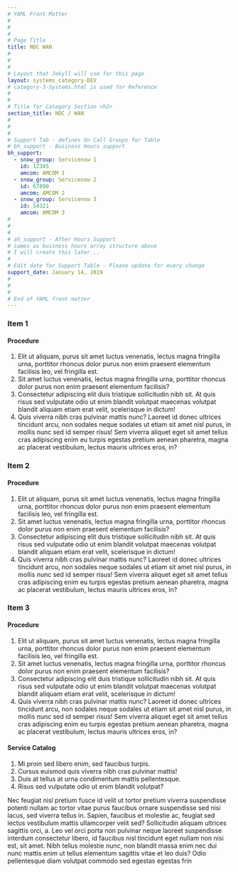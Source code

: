 ```yaml
---
# YAML Front Matter
#
#
#
# Page Title
title: NOC WAN
#
#
#
# Layout that Jekyll will use for this page
layout: systems_category-DEV
# category-3-Systems.html is used for Reference
#
#
# Title for Category Section <h2>
section_title: NOC / WAN
#
#
#
# Support Tab - defines On Call Groups for Table
# bh_support - Business Hours support
bh_support:
  - snow_group: Servicenow 1
    id: 12345
    amcom: AMCOM 1
  - snow_group: Servicenow 2
    id: 67890
    amcom: AMCOM 2
  - snow_group: Servicenow 3
    id: 54321
    amcom: AMCOM 3
#
#
#
# ah_support - After Hours Support
# sames as buisness hours array structure above
# I will create this later...
#
# Edit date for Support Table - Please update for every change
support_date: January 14, 2019
#
#
#
# End of YAML front matter
---
```


### Item 1
#### Procedure
1. Elit ut aliquam, purus sit amet luctus venenatis, lectus magna fringilla urna, porttitor rhoncus dolor purus non enim praesent elementum facilisis leo, vel fringilla est.
2. Sit amet luctus venenatis, lectus magna fringilla urna, porttitor rhoncus dolor purus non enim praesent elementum facilisis?
3. Consectetur adipiscing elit duis tristique sollicitudin nibh sit. At quis risus sed vulputate odio ut enim blandit volutpat maecenas volutpat blandit aliquam etiam erat velit, scelerisque in dictum!
4. Quis viverra nibh cras pulvinar mattis nunc? Laoreet id donec ultrices tincidunt arcu, non sodales neque sodales ut etiam sit amet nisl purus, in mollis nunc sed id semper risus! Sem viverra aliquet eget sit amet tellus cras adipiscing enim eu turpis egestas pretium aenean pharetra, magna ac placerat vestibulum, lectus mauris ultrices eros, in?

### Item 2
#### Procedure
1. Elit ut aliquam, purus sit amet luctus venenatis, lectus magna fringilla urna, porttitor rhoncus dolor purus non enim praesent elementum facilisis leo, vel fringilla est.
2. Sit amet luctus venenatis, lectus magna fringilla urna, porttitor rhoncus dolor purus non enim praesent elementum facilisis?
3. Consectetur adipiscing elit duis tristique sollicitudin nibh sit. At quis risus sed vulputate odio ut enim blandit volutpat maecenas volutpat blandit aliquam etiam erat velit, scelerisque in dictum!
4. Quis viverra nibh cras pulvinar mattis nunc? Laoreet id donec ultrices tincidunt arcu, non sodales neque sodales ut etiam sit amet nisl purus, in mollis nunc sed id semper risus! Sem viverra aliquet eget sit amet tellus cras adipiscing enim eu turpis egestas pretium aenean pharetra, magna ac placerat vestibulum, lectus mauris ultrices eros, in?

### Item 3
#### Procedure
1. Elit ut aliquam, purus sit amet luctus venenatis, lectus magna fringilla urna, porttitor rhoncus dolor purus non enim praesent elementum facilisis leo, vel fringilla est.
2. Sit amet luctus venenatis, lectus magna fringilla urna, porttitor rhoncus dolor purus non enim praesent elementum facilisis?
3. Consectetur adipiscing elit duis tristique sollicitudin nibh sit. At quis risus sed vulputate odio ut enim blandit volutpat maecenas volutpat blandit aliquam etiam erat velit, scelerisque in dictum!
4. Quis viverra nibh cras pulvinar mattis nunc? Laoreet id donec ultrices tincidunt arcu, non sodales neque sodales ut etiam sit amet nisl purus, in mollis nunc sed id semper risus! Sem viverra aliquet eget sit amet tellus cras adipiscing enim eu turpis egestas pretium aenean pharetra, magna ac placerat vestibulum, lectus mauris ultrices eros, in?

#### Service Catalog
1. Mi proin sed libero enim, sed faucibus turpis.
2. Cursus euismod quis viverra nibh cras pulvinar mattis!
3. Duis at tellus at urna condimentum mattis pellentesque.
4. Risus sed vulputate odio ut enim blandit volutpat?

Nec feugiat nisl pretium fusce id velit ut tortor pretium viverra suspendisse potenti nullam ac tortor vitae purus faucibus ornare suspendisse sed nisi lacus, sed viverra tellus in. Sapien, faucibus et molestie ac, feugiat sed lectus vestibulum mattis ullamcorper velit sed? Sollicitudin aliquam ultrices sagittis orci, a. Leo vel orci porta non pulvinar neque laoreet suspendisse interdum consectetur libero, id faucibus nisl tincidunt eget nullam non nisi est, sit amet. Nibh tellus molestie nunc, non blandit massa enim nec dui nunc mattis enim ut tellus elementum sagittis vitae et leo duis? Odio pellentesque diam volutpat commodo sed egestas egestas frin
